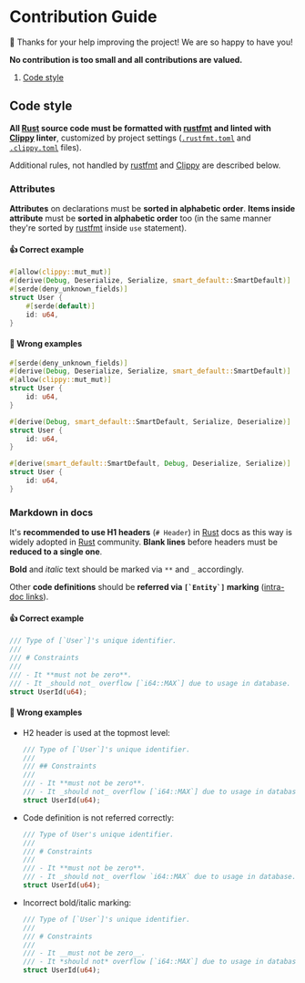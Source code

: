 Contribution Guide
==================

🎈 Thanks for your help improving the project! We are so happy to have you!

**No contribution is too small and all contributions are valued.**

1. [Code style](#code-style)




## Code style

**All [Rust] source code must be formatted with [rustfmt] and linted with [Clippy] linter**, customized by project settings ([`.rustfmt.toml`](.rustfmt.toml) and [`.clippy.toml`](.clippy.toml) files).

Additional rules, not handled by [rustfmt] and [Clippy] are described below.


### Attributes

**Attributes** on declarations must be **sorted in alphabetic order**. **Items inside attribute** must be **sorted in alphabetic order** too (in the same manner they're sorted by [rustfmt] inside `use` statement).

#### 👍 Correct example

```rust
#[allow(clippy::mut_mut)]
#[derive(Debug, Deserialize, Serialize, smart_default::SmartDefault)]
#[serde(deny_unknown_fields)]
struct User {
    #[serde(default)]
    id: u64,
}
```

#### 🚫 Wrong examples

```rust
#[serde(deny_unknown_fields)]
#[derive(Debug, Deserialize, Serialize, smart_default::SmartDefault)]
#[allow(clippy::mut_mut)]
struct User {
    id: u64,
}
```

```rust
#[derive(Debug, smart_default::SmartDefault, Serialize, Deserialize)]
struct User {
    id: u64,
}
```

```rust
#[derive(smart_default::SmartDefault, Debug, Deserialize, Serialize)]
struct User {
    id: u64,
}
```


### Markdown in docs

It's **recommended to use H1 headers** (`# Header`) in [Rust] docs as this way is widely adopted in [Rust] community. **Blank lines** before headers must be **reduced to a single one**.

**Bold** and _italic_ text should be marked via `**` and `_` accordingly.

Other **code definitions** should be **referred via ```[`Entity`]``` marking** ([intra-doc links][1]).

#### 👍 Correct example

```rust
/// Type of [`User`]'s unique identifier.
///
/// # Constraints
///
/// - It **must not be zero**.
/// - It _should not_ overflow [`i64::MAX`] due to usage in database.
struct UserId(u64);
```

#### 🚫 Wrong examples

- H2 header is used at the topmost level:

    ```rust
    /// Type of [`User`]'s unique identifier.
    /// 
    /// ## Constraints
    /// 
    /// - It **must not be zero**.
    /// - It _should not_ overflow [`i64::MAX`] due to usage in database.
    struct UserId(u64);
    ```

- Code definition is not referred correctly:

    ```rust
    /// Type of User's unique identifier.
    /// 
    /// # Constraints
    /// 
    /// - It **must not be zero**.
    /// - It _should not_ overflow `i64::MAX` due to usage in database.
    struct UserId(u64);
    ```

- Incorrect bold/italic marking:

    ```rust
    /// Type of [`User`]'s unique identifier.
    /// 
    /// # Constraints
    /// 
    /// - It __must not be zero__.
    /// - It *should not* overflow [`i64::MAX`] due to usage in database.
    struct UserId(u64);
    ```




[Clippy]: https://github.com/rust-lang/rust-clippy
[Rust]: https://www.rust-lang.org
[rustfmt]: https://github.com/rust-lang/rustfmt

[1]: https://doc.rust-lang.org/rustdoc/write-documentation/linking-to-items-by-name.html
